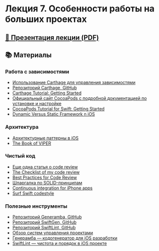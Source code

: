 # Лекция 7. Особенности работы на больших проектах

## [🎁 Презентация лекции (PDF)](https://github.com/surfstudio/iOSSummerSchool2018/blob/master/lectures/Лекция%207.%20Особенности%20работы%20на%20больших%20проектах/Лекция%207.%20Особенности%20работы%20на%20больших%20проектах.pdf)

## 📚 Материалы

### Работа с зависимостями

* [Использование Carthage для управления зависимостями][1]
* [Репозиторий Carthage, GitHub][2]
* [Carthage Tutorial: Getting Started][3]
* [Официальный сайт CocoaPods с подробной документацией по установке и настройке][4]
* [CocoaPods Tutorial for Swift: Getting Started][5]
* [Dynamic Versus Static Framework n iOS][6]

### Архитектура

* [Архитектурные паттерны в iOS][7]
* [The Book of VIPER][8]

### Чистый код

* [Еще одна статья о code review][9]
* [The Checklist of my code review][10]
* [Best Practices for Code Review][11]
* [Шпаргалка по SOLID-принципам][12]
* [Continuous integration for iPhone apps][13]
* [Surf Swift codestyle][14]

### Полезные инструменты

* [Репозиторий Generamba, GitHub][16]
* [Репозиторий SwiftGen, GitHub][18]
* [Репозиторий SwiftLint, GitHub][19]
* [Обзор систем управления проектами][15]
* [Генерамба — кодогенератор для iOS разработки][17]
* [SwiftLint — чистота и порядок в iOS проекте][20]

[1]: https://habr.com/post/270805/
[2]: https://github.com/Carthage/Carthage
[3]: https://www.raywenderlich.com/165660/carthage-tutorial-getting-started-2
[4]: https://cocoapods.org
[5]: https://www.raywenderlich.com/156971/cocoapods-tutorial-swift-getting-started
[6]: https://www.ca.com/en/blog-developers/dynamic-versus-static-framework-in-ios.html
[7]: https://habr.com/company/badoo/blog/281162/
[8]: https://github.com/strongself/The-Book-of-VIPER
[9]: https://habr.com/post/142564/
[10]: https://medium.com/@same7mabrouk/the-checklist-of-my-code-review-18cc6f6fb5b3
[11]: https://smartbear.com/learn/code-review/best-practices-for-peer-code-review/
[12]: https://habr.com/post/208442/
[13]: https://medium.com/ios-os-x-development/continuous-integration-for-iphone-apps-7b64158987c9
[14]: https://github.com/surfstudio/SwiftCodestyle
[15]: https://habr.com/post/173633/
[16]: https://github.com/rambler-digital-solutions/Generamba
[17]: https://habr.com/company/rambler-co/blog/276275/
[18]: https://github.com/SwiftGen/SwiftGen
[19]: https://github.com/realm/SwiftLint
[20]: https://habr.com/company/tinkoff/blog/317892/
